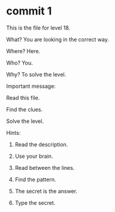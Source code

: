 # commit 1

This is the file for level 18.

What? You are looking in the correct way.

Where? Here.

Who? You.

Why? To solve the level.

Important message:

Read this file.

Find the clues.

Solve the level.

Hints:

1. Read the description.

2. Use your brain.

3. Read between the lines.
4. Find the pattern.
5. The secret is the answer.
6. Type the secret.
